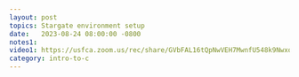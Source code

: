 ```yaml
---
layout: post
topics: Stargate environment setup
date:   2023-08-24 08:00:00 -0800
notes1: 
video1: https://usfca.zoom.us/rec/share/GVbFAL16tQpNwVEH7MwnfU548k9NwxoPVA_qaO1ZNa5O_VTL9mezkNWo8c8kV3GI.yX0EkRmI1VUQMi8N
category: intro-to-c
---
```

